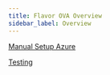 ```yaml
---
title: Flavor OVA Overview
sidebar_label: Overview
---
```


[Manual Setup Azure](manual-setup-azure.md)

[Testing](testing.md)